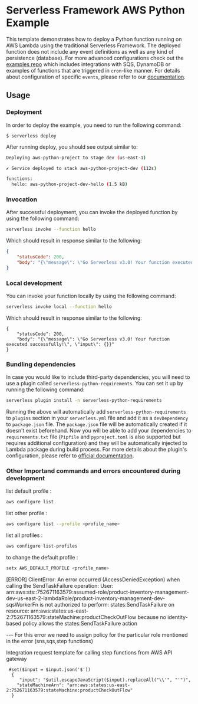 <!--
title: 'AWS Python Example'
description: 'This template demonstrates how to deploy a Python function running on AWS Lambda using the traditional Serverless Framework.'
layout: Doc
framework: v3
platform: AWS
language: python
priority: 2
authorLink: 'https://github.com/serverless'
authorName: 'Serverless, inc.'
authorAvatar: 'https://avatars1.githubusercontent.com/u/13742415?s=200&v=4'
-->


# Serverless Framework AWS Python Example

This template demonstrates how to deploy a Python function running on AWS Lambda using the traditional Serverless Framework. The deployed function does not include any event definitions as well as any kind of persistence (database). For more advanced configurations check out the [examples repo](https://github.com/serverless/examples/) which includes integrations with SQS, DynamoDB or examples of functions that are triggered in `cron`-like manner. For details about configuration of specific `events`, please refer to our [documentation](https://www.serverless.com/framework/docs/providers/aws/events/).

## Usage

### Deployment

In order to deploy the example, you need to run the following command:

```
$ serverless deploy
```

After running deploy, you should see output similar to:

```bash
Deploying aws-python-project to stage dev (us-east-1)

✔ Service deployed to stack aws-python-project-dev (112s)

functions:
  hello: aws-python-project-dev-hello (1.5 kB)
```

### Invocation

After successful deployment, you can invoke the deployed function by using the following command:

```bash
serverless invoke --function hello
```

Which should result in response similar to the following:

```json
{
    "statusCode": 200,
    "body": "{\"message\": \"Go Serverless v3.0! Your function executed successfully!\", \"input\": {}}"
}
```

### Local development

You can invoke your function locally by using the following command:

```bash
serverless invoke local --function hello
```

Which should result in response similar to the following:

```
{
    "statusCode": 200,
    "body": "{\"message\": \"Go Serverless v3.0! Your function executed successfully!\", \"input\": {}}"
}
```

### Bundling dependencies

In case you would like to include third-party dependencies, you will need to use a plugin called `serverless-python-requirements`. You can set it up by running the following command:

```bash
serverless plugin install -n serverless-python-requirements
```

Running the above will automatically add `serverless-python-requirements` to `plugins` section in your `serverless.yml` file and add it as a `devDependency` to `package.json` file. The `package.json` file will be automatically created if it doesn't exist beforehand. Now you will be able to add your dependencies to `requirements.txt` file (`Pipfile` and `pyproject.toml` is also supported but requires additional configuration) and they will be automatically injected to Lambda package during build process. For more details about the plugin's configuration, please refer to [official documentation](https://github.com/UnitedIncome/serverless-python-requirements).


### Other Importand commands and errors encountered during development

list default profile : 
```bash
aws configure list
```
list other profile :  
```bash
aws configure list --profile <profile_name>
```
list all profiles : 
```bash
aws configure list-profiles
```
to change the default profile : 
```bash
setx AWS_DEFAULT_PROFILE <profile_name>
```

[ERROR] ClientError: 
An error occurred (AccessDeniedException) when calling the SendTaskFailure operation: 
User: arn:aws:sts::752671163579:assumed-role/product-inventory-management-dev-us-east-2-lambdaRole/product-inventory-management-dev-sqsWorkerFn 
is not authorized to perform: states:SendTaskFailure on resource: arn:aws:states:us-east-2:752671163579:stateMachine:productCheckOutFlow 
because no identity-based policy allows the states:SendTaskFailure action

--- For this error we need to assign policy for the particular role mentioned in the error (sns,sqs,step functions)

Integration request template for calling step functions from AWS API gateway
```
 #set($input = $input.json('$'))
  {
     "input": "$util.escapeJavaScript($input).replaceAll("\\'", "'")",
    "stateMachineArn": "arn:aws:states:us-east-2:752671163579:stateMachine:productCheckOutFlow"
  }
```